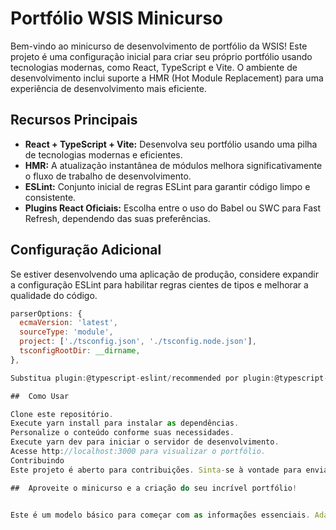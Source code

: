 # Portfólio WSIS Minicurso

Bem-vindo ao minicurso de desenvolvimento de portfólio da WSIS! Este projeto é uma configuração inicial para criar seu próprio portfólio usando tecnologias modernas, como React, TypeScript e Vite. O ambiente de desenvolvimento inclui suporte a HMR (Hot Module Replacement) para uma experiência de desenvolvimento mais eficiente.

## Recursos Principais

- **React + TypeScript + Vite:** Desenvolva seu portfólio usando uma pilha de tecnologias modernas e eficientes.
- **HMR:** A atualização instantânea de módulos melhora significativamente o fluxo de trabalho de desenvolvimento.
- **ESLint:** Conjunto inicial de regras ESLint para garantir código limpo e consistente.
- **Plugins React Oficiais:** Escolha entre o uso do Babel ou SWC para Fast Refresh, dependendo das suas preferências.

## Configuração Adicional

Se estiver desenvolvendo uma aplicação de produção, considere expandir a configuração ESLint para habilitar regras cientes de tipos e melhorar a qualidade do código.

```js
parserOptions: {
  ecmaVersion: 'latest',
  sourceType: 'module',
  project: ['./tsconfig.json', './tsconfig.node.json'],
  tsconfigRootDir: __dirname,
},

Substitua plugin:@typescript-eslint/recommended por plugin:@typescript-eslint/recommended-type-checked ou plugin:@typescript-eslint/strict-type-checked. Adicione opcionalmente plugin:@typescript-eslint/stylistic-type-checked.

##  Como Usar

Clone este repositório.
Execute yarn install para instalar as dependências.
Personalize o conteúdo conforme suas necessidades.
Execute yarn dev para iniciar o servidor de desenvolvimento.
Acesse http://localhost:3000 para visualizar o portfólio.
Contribuindo
Este projeto é aberto para contribuições. Sinta-se à vontade para enviar pull requests, relatar problemas ou sugerir melhorias. Juntos, podemos aprimorar esta ferramenta para benefício de todos.

##  Aproveite o minicurso e a criação do seu incrível portfólio!


Este é um modelo básico para começar com as informações essenciais. Adapte conforme necessário e sinta-se à vontade para adicionar detalhes específicos do seu curso ou projeto.


